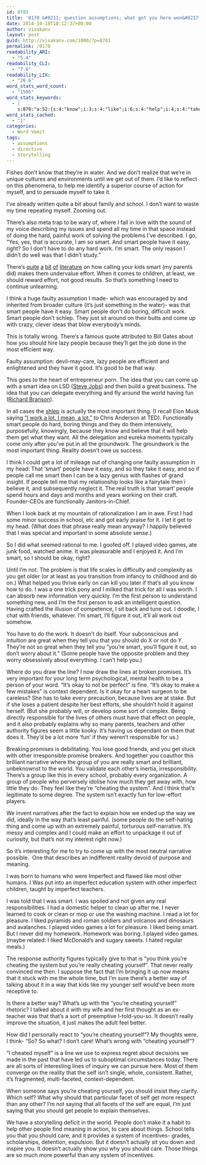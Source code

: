 ```yaml
---
id: 8781
title: '0170 &#8211; question assumptions; what got you here won&#8217;t get you there'
date: 2014-10-18T18:12:37+00:00
author: visakanv
layout: post
guid: http://visakanv.com/1000/?p=8781
permalink: /0170
readability_ARI:
  - "5.4"
readability_CLI:
  - "7.6"
readability_LIX:
  - "26.6"
word_stats_word_count:
  - "1595"
word_stats_keywords:
  - |
    s:870:"a:52:{s:4:"know";i:3;s:4:"like";i:6;s:4:"help";i:4;s:4:"take";i:3;s:6:"school";i:4;s:4:"time";i:3;s:7:"there's";i:5;s:4:"hard";i:3;s:7:"painful";i:3;s:4:"work";i:6;s:5:"smart";i:16;s:6:"people";i:18;s:4:"easy";i:4;s:5:"right";i:3;s:6:"effort";i:4;s:5:"least";i:3;s:4:"good";i:4;s:5:"think";i:5;s:6:"faulty";i:3;s:10:"assumption";i:3;s:4:"just";i:4;s:6:"boring";i:3;s:4:"come";i:5;s:4:"lazy";i:3;s:7:"because";i:3;s:4:"care";i:5;s:4:"idea";i:3;s:5:"great";i:3;s:5:"world";i:3;s:8:"actually";i:3;s:9:"important";i:4;s:5:"thing";i:3;s:6:"saying";i:3;s:6:"things";i:3;s:7:"reality";i:3;s:4:"tell";i:3;s:6:"really";i:5;s:6:"played";i:3;s:5:"video";i:3;s:5:"games";i:3;s:4:"okay";i:4;s:6:"person";i:3;s:4:"make";i:3;s:8:"probably";i:3;s:9:"narrative";i:3;s:5:"group";i:3;s:8:"cheating";i:7;s:6:"system";i:6;s:4:"self";i:7;s:9:"imperfect";i:4;s:5:"liked";i:3;s:6:"better";i:3;}";
word_stats_cached:
  - "1"
categories:
  - Word Vomit
tags:
  - assumptions
  - directive
  - Storytelling
---
```

Fishes don&#8217;t know that they&#8217;re in water. And we don&#8217;t realize that we&#8217;re in unique cultures and environments until we get out of them. I&#8217;d like to reflect on this phenomena, to help me identify a superior course of action for myself, and to persuade myself to take it.

I&#8217;ve already written quite a bit about family and school. I don&#8217;t want to waste my time repeating myself. Zooming out.

There&#8217;s also meta trap to be wary of, where I fall in love with the sound of my voice describing my issues and spend all my time in that space instead of doing the hard, painful work of solving the problems I&#8217;ve described. I go, &#8220;Yes, yes, that is accurate, I am so smart. And smart people have it easy, right? So I don&#8217;t have to do any hard work. I&#8217;m smart. The only reason I didn&#8217;t do well was that I didn&#8217;t study.&#8221;

There&#8217;s [quite](https://www.khanacademy.org/about/blog/post/95208400815/the-learning-myth-why-ill-never-tell-my-son-hes) [a](http://www.scientificamerican.com/article/the-secret-to-raising-smart-kids/) [bit](http://abcnews.go.com/blogs/lifestyle/2012/02/why-you-shouldnt-tell-your-kids-theyre-smart/) [of](http://nymag.com/news/features/27840/index1.html) [literature](http://www.kolotv.com/home/headlines/Praise-That-Backfires-Why-Calling-Kids-Smart-Might-Hurt-More-Than-Help-247534771.html) on how calling your kids smart (my parents did) makes them undervalue effort. When it comes to children, at least, we should reward effort, not good results. So that&#8217;s something I need to continue unlearning.

I think a huge faulty assumption I made- which was encouraged by and inherited from broader culture (it&#8217;s just something in the water)- was that smart people have it easy. Smart people don&#8217;t do boring, difficult work. Smart people don&#8217;t schlep. They just sit around on their butts and come up with crazy, clever ideas that blow everybody&#8217;s minds.

This is totally wrong. There&#8217;s a famous quote attributed to Bill Gates about how you should hire lazy people because they&#8217;ll get the job done in the most efficient way.

Faulty assumption: devil-may-care, lazy people are efficient and enlightened and they have it good. It&#8217;s good to be that way.

This goes to the heart of entrepreneur porn. The idea that you can come up with a smart idea on LSD ([Steve Jobs](http://www.networkworld.com/article/2222575/data-center/steve-jobs--lsd-habit--why-he-indulged-in-marijuana--and-his-1975-arrest.html)) and then build a great business. The idea that you can delegate everything and fly around the world having fun ([Richard Branson](http://www.entrepreneur.com/article/219988)).

In all cases the [shlep](http://www.tempobook.com/2013/05/21/schleps-puzzles-and-packages-solving-complex-problems-the-iron-man-way/) is actually the most important thing. (I recall Elon Musk saying [&#8220;I work a lot. I mean, a lot.&#8221;](http://www.ted.com/talks/elon_musk_the_mind_behind_tesla_spacex_solarcity/transcript?language=en#t-1110022) to Chris Anderson at TED). Functionally smart people do hard, boring things and they do them intensively, purposefully, knowingly, because they know and believe that it will help them get what they want. All the delegation and eureka moments typically come only after you&#8217;ve put in all the groundwork. The groundwork is the most important thing. Reality doesn&#8217;t owe us success.

I think I could get a lot of mileage out of changing one faulty assumption in my head: That &#8216;smart&#8217; people have it easy, and so they take it easy, and so if people call me smart then I can be a lazy genius with flashes of grand insight. If people tell me that my relationship looks like a fairytale then i believe it, and subsequently neglect it. The real truth is that &#8216;smart&#8217; people spend hours and days and months and years working on their craft. Founder-CEOs are functionally Janitors-in-Chief.

When I look back at my mountain of rationalization I am in awe. First I had some minor success in school, etc and got early praise for it. I let it get to my head. (What does that phrase really mean anyway? I happily believed that I was special and important in some absolute sense.)

So I did what seemed rational to me. I goofed off. I played video games, ate junk food, watched anime. It was pleasurable and I enjoyed it. And I&#8217;m smart, so I should be okay, right?

Until I&#8217;m not. The problem is that life scales in difficulty and complexity as you get older (or at least as you transition from infancy to childhood and do on.) What helped you thrive early on can kill you later if that&#8217;s all you know how to do. I was a one trick pony and I milked that trick for all I was worth. I can absorb new information very quickly. I&#8217;m the first person to understand something new, and I&#8217;m the first person to ask an intelligent question. Having crafted the illusion of competence, I sit back and tune out. I doodle, I chat with friends, whatever. I&#8217;m smart, I&#8217;ll figure it out, it&#8217;ll all work out somehow.

You have to do the work. It doesn&#8217;t do itself. Your subconscious and intuition are great when they tell you that you should do X or not do Y. They&#8217;re not so great when they tell you &#8220;you&#8217;re smart, you&#8217;ll figure it out, so don&#8217;t worry about it.&#8221; (Some people have the opposite problem and they worry obsessively about everything. I can&#8217;t help you.)

Where do you draw the line? I now draw the lines at broken promises. It&#8217;s very important for your long term psychological, mental health to be a person of your word. &#8220;It&#8217;s okay to not be perfect&#8221; is fine. &#8220;It&#8217;s okay to make a few mistakes&#8221; is context dependent. Is it okay for a heart surgeon to be careless? She has to take every precaution, because lives are at stake. But if she loses a patient despite her best efforts, she shouldn&#8217;t hold it against herself. (But she probably will, or develop some sort of complex. Being directly responsible for the lives of others must have that effect on people, and it also probably explains why so many parents, teachers and other authority figures seem a little kooky. It&#8217;s having us dependant on them that does it. They&#8217;d be a lot more &#8216;fun&#8217; if they weren&#8217;t responsible for us.)

Breaking promises is debilitating. You lose good friends, and you get stuck with other irresponsible promise breakers. And together you coauthor this brilliant narrative where the group of you are really smart and brilliant, unbeknownst to the world. You validate each other&#8217;s inertia, irresponsibility. There&#8217;s a group like this in every school, probably every organization. A group of people who perversely idolise how much they get away with, how little they do. They feel like they&#8217;re &#8220;cheating the system&#8221;. And I think that&#8217;s legitimate to some degree. The system isn&#8217;t exactly fun for low-effort players.

We invent narratives after the fact to explain how we ended up the way we did, ideally in the way that&#8217;s least painful. (some people do the self-hating thing and come up with an extremely painful, torturous self-narrative. It&#8217;s messy and complex and I could make an effort to unpackage it out of curiosity, but that&#8217;s not my interest right now.)

So it&#8217;s interesting for me to try to come up with the most neutral narrative possible.  One that describes an indifferent reality devoid of purpose and meaning.

I was born to humans who were Imperfect and flawed like most other humans. I Was put into an imperfect education system with other imperfect children, taught by imperfect teachers.

I was told that I was smart. I was spoiled and not given any real responsibilities. I had a domestic helper to clean up after me. I never learned to cook or clean or mop or use the washing machine. I read a lot for pleasure. I liked pyramids and roman soldiers and volcanos and dinosaurs and avalanches. I played video games a lot for pleasure. I liked being smart. But I never did my homework. Homework was boring. I played video games. (maybe related: I liked McDonald&#8217;s and sugary sweets. I hated regular meals.)

The response authority figures typically give to that is &#8220;you think you&#8217;re cheating the system but you&#8217;re really cheating yourself&#8221;. That never really convinced me then. I suppose the fact that I&#8217;m bringing It up now means that it stuck with me the whole time, but I&#8217;m sure there&#8217;s a better way of talking about it in a way that kids like my younger self would&#8217;ve been more receptive to.

Is there a better way? What&#8217;s up with the &#8220;you&#8217;re cheating yourself&#8221; rhetoric? I talked about it with my wife and her first thought as an ex-teacher was that that&#8217;s a sort of preemptive I-told-you-so. It doesn&#8217;t really improve the situation, it just makes the adult feel better.

How did I personally react to &#8220;you&#8217;re cheating yourself&#8221;? My thoughts were, I think- &#8220;So? So what? I don&#8217;t care! What&#8217;s wrong with &#8220;cheating yourself&#8221;?

&#8220;I cheated myself&#8221; is a line we use to express regret about decisions we made in the past that have led us to suboptimal circumstances today. There are all sorts of interesting lines of inquiry we can pursue here. Most of them converge on the reality that the self isn&#8217;t single, whole, consistent. Rather, it&#8217;s fragmented, multi-faceted, context-dependent.

When someone says you&#8217;re cheating yourself, you should insist they clarify. Which self? What why should that particular facet of self get more respect than any other? I&#8217;m not saying that all facets of the self are equal, I&#8217;m just saying that you should get people to explain themselves.

We have a storytelling deficit in the world. People don&#8217;t make it a habit to help other people find meaning in action, to care about things. School tells you that you should care, and it provides a system of incentives- grades, scholarships, detention, expulsion. But it doesn&#8217;t actually sit you down and inspire you. It doesn&#8217;t actually show you why you should care. Those things are so much more powerful than any system of incentives.